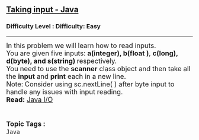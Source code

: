 <h2><a href="https://www.geeksforgeeks.org/problems/taking-input-java/1?page=3&status=unsolved&sortBy=accuracy">Taking input - Java</a></h2><h3>Difficulty Level : Difficulty: Easy</h3><hr><div class="problems_problem_content__Xm_eO"><p><span style="font-size: 18px;">In this problem we will learn how to read inputs.<br>You are given five&nbsp;inputs:&nbsp;<strong>a(integer), b(float )</strong>,&nbsp;<strong>c(long), d(byte), and s(string)&nbsp;</strong>respectively.&nbsp;<br>You need to use the <strong>scanner</strong> class object and then take all the <strong>input</strong> and <strong>print</strong> each in a new line.</span><span style="font-size: 18px;"><br>Note:</span><strong><span style="font-size: 18px;">&nbsp;</span></strong><span style="font-size: 18px;">Consider using sc.nextLine( ) after byte input to handle any issues with input reading.<br></span><span style="font-size: 18px;"><strong>Read:</strong>&nbsp;<a href="https://www.geeksforgeeks.org/ways-to-read-input-from-console-in-java/">Java I/O</a></span></p></div><br><p><span style=font-size:18px><strong>Topic Tags : </strong><br><code>Java</code>&nbsp;
